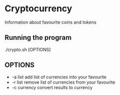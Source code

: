 # Cryptocurrency
Information about favourite coins and tokens

## Running the program
./crypto.sh [OPTIONS]

## OPTIONS
* -a list
  add list of currencies into your favourite
* -r list
  remove list of currencies from your favourite
* -c currency
  convert results to currency
